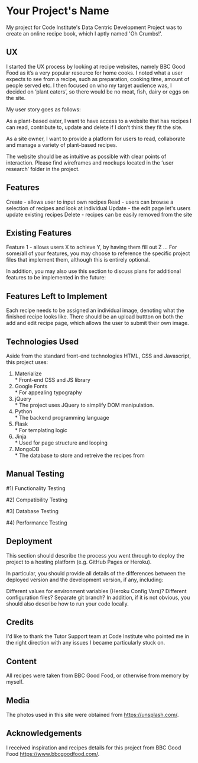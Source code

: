 # Your Project's Name
My project for Code Institute's Data Centric Development Project was to create an online recipe book, which I aptly named 'Oh Crumbs!'.

## UX
I started the UX process by looking at recipe websites, namely BBC Good Food as it’s a very popular resource for home cooks. I noted what a user expects to see from a recipe, such as preparation, cooking time, amount of people served etc. I then focused on who my target audience was, I decided on ‘plant eaters’, so there would be no meat, fish, dairy or eggs on the site.

My user story goes as follows:

As a plant-based eater, I want to have access to a website that has recipes I can read, contribute to, update and delete if I don’t think they fit the site.

As a site owner, I want to provide a platform for users to read, collaborate and manage a variety of plant-based recipes.

The website should be as intuitive as possible with clear points of interaction. Please find wireframes and mockups located in the ‘user research’ folder in the project.

## Features
Create - allows user to input own recipes
Read - users can browse a selection of recipes and look at individual
Update - the edit page let's users update existing recipes
Delete - recipes can be easily removed from the site

## Existing Features
Feature 1 - allows users X to achieve Y, by having them fill out Z
...
For some/all of your features, you may choose to reference the specific project files that implement them, although this is entirely optional.

In addition, you may also use this section to discuss plans for additional features to be implemented in the future:

## Features Left to Implement
Each recipe needs to be assigned an individual image, denoting what the finished recipe looks like. There should be an upload buttton on both the add and edit recipe page, which allows the user to submit their own image.

## Technologies Used
Aside from the standard front-end technologies HTML, CSS and Javascript, this project uses:
<ol>
<li>Materialize</li>
* Front-end CSS and JS library
<li>Google Fonts</li>
* For appealing typography
<li>jQuery</li>
 * The project uses JQuery to simplify DOM manipulation.
<li>Python</li>
* The backend programming language
<li>Flask</li>
* For templating logic
<li>Jinja</li>
* Used for page structure and looping
<li>MongoDB</li>
* The database to store and retreive the recipes from
</ol>

## Manual Testing

#1) Functionality Testing

#2) Compatibility Testing

#3) Database Testing

#4) Performance Testing


## Deployment
This section should describe the process you went through to deploy the project to a hosting platform (e.g. GitHub Pages or Heroku).

In particular, you should provide all details of the differences between the deployed version and the development version, if any, including:

Different values for environment variables (Heroku Config Vars)?
Different configuration files?
Separate git branch?
In addition, if it is not obvious, you should also describe how to run your code locally.

## Credits
I'd like to thank the Tutor Support team at Code Institute who pointed me in the right direction with any issues I became particularly stuck on.

## Content
All recipes were taken from BBC Good Food, or otherwise from memory by myself.

## Media
The photos used in this site were obtained from https://unsplash.com/.

## Acknowledgements
I received inspiration and recipes details for this project from BBC Good Food https://www.bbcgoodfood.com/.